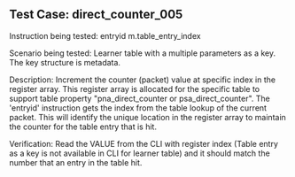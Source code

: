 Test Case: direct_counter_005
-----------------------------

Instruction being tested:
    entryid m.table_entry_index

Scenario being tested:
   Learner table with a multiple parameters as a key.
   The key structure is metadata.

Description:
    Increment the counter (packet) value at specific index in the
    register array. This register array is allocated for the specific
    table to support table property "pna_direct_counter or
    psa_direct_counter".
    The 'entryid' instruction gets the index from the table lookup of
    the current packet. This will identify the unique location in the
    register array to maintain the counter for the table entry that
    is hit.

Verification:
    Read the VALUE from the CLI with register index (Table entry as
    a key is not available in CLI for learner table) and it should
    match the number that an entry in the table hit.
